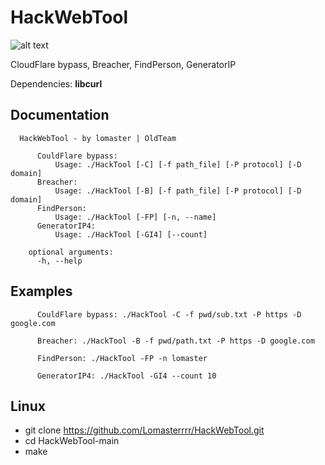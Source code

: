 # HackWebTool
![alt text](https://i.imgur.com/PTa4fTI.png)

CloudFlare bypass, Breacher, FindPerson, GeneratorIP

Dependencies: **libcurl**

## Documentation
```
  HackWebTool - by lomaster | OldTeam

      CouldFlare bypass:
          Usage: ./HackTool [-C] [-f path_file] [-P protocol] [-D domain]
      Breacher:
          Usage: ./HackTool [-B] [-f path_file] [-P protocol] [-D domain]
      FindPerson:
          Usage: ./HackTool [-FP] [-n, --name]
      GeneratorIP4:
          Usage: ./HackTool [-GI4] [--count]

    optional arguments:
      -h, --help 
```
## Examples
```
      CouldFlare bypass: ./HackTool -C -f pwd/sub.txt -P https -D google.com
          
      Breacher: ./HackTool -B -f pwd/path.txt -P https -D google.com
          
      FindPerson: ./HackTool -FP -n lomaster
          
      GeneratorIP4: ./HackTool -GI4 --count 10
```

## Linux
- git clone https://github.com/Lomasterrrr/HackWebTool.git
- cd HackWebTool-main
- make
